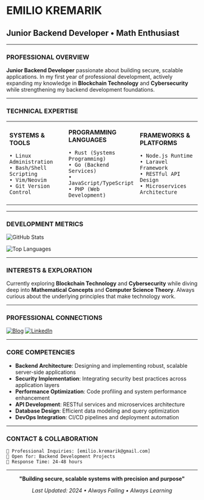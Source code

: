# EMILIO KREMARIK
## Junior Backend Developer • Math Enthusiast

---

### PROFESSIONAL OVERVIEW

**Junior Backend Developer** passionate about building secure, scalable applications. In my first year of professional development, actively expanding my knowledge in **Blockchain Technology** and **Cybersecurity** while strengthening my backend development foundations.

---

### TECHNICAL EXPERTISE

<table>
<tr>
<td width="33%">

**SYSTEMS & TOOLS**
```
• Linux Administration
• Bash/Shell Scripting  
• Vim/Neovim
• Git Version Control
```

</td>
<td width="33%">

**PROGRAMMING LANGUAGES**
```
• Rust (Systems Programming)
• Go (Backend Services)
• JavaScript/TypeScript
• PHP (Web Development)
```

</td>
<td width="34%">

**FRAMEWORKS & PLATFORMS**
```
• Node.js Runtime
• Laravel Framework
• RESTful API Design
• Microservices Architecture
```

</td>
</tr>
</table>

---

### DEVELOPMENT METRICS

![GitHub Stats](https://github-readme-stats.vercel.app/api?username=security-log&show_icons=true&theme=dark&hide_border=true&bg_color=0d1117&title_color=ffffff&icon_color=58a6ff&text_color=c9d1d9&border_radius=0)

![Top Languages](https://github-readme-stats.vercel.app/api/top-langs/?username=security-log&layout=compact&theme=dark&hide_border=true&bg_color=0d1117&title_color=ffffff&text_color=c9d1d9&border_radius=0&langs_count=6)

---

### INTERESTS & EXPLORATION

Currently exploring **Blockchain Technology** and **Cybersecurity** while diving deep into **Mathematical Concepts** and **Computer Science Theory**. Always curious about the underlying principles that make technology work.

---

### PROFESSIONAL CONNECTIONS

<div align="left">

[![Blog](https://img.shields.io/badge/Blog-000000?style=for-the-badge&color=000000&labelColor=000000)](https://emiliokremarik.engineer/)
[![LinkedIn](https://img.shields.io/badge/LinkedIn-0A66C2?style=for-the-badge&logo=linkedin&logoColor=white)](https://www.linkedin.com/in/emilio-kremarik/)

</div>

---

### CORE COMPETENCIES

- **Backend Architecture**: Designing and implementing robust, scalable server-side applications
- **Security Implementation**: Integrating security best practices across application layers  
- **Performance Optimization**: Code profiling and system performance enhancement
- **API Development**: RESTful services and microservices architecture
- **Database Design**: Efficient data modeling and query optimization
- **DevOps Integration**: CI/CD pipelines and deployment automation

---

### CONTACT & COLLABORATION

```
📧 Professional Inquiries: [emilio.kremarik@gmail.com]
💼 Open for: Backend Development Projects
🔗 Response Time: 24-48 hours
```

---

<div align="center">

**"Building secure, scalable systems with precision and purpose"**

*Last Updated: 2024 • Always Failing • Always Learning*

</div>
